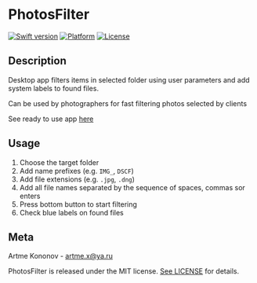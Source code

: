 # PhotosFilter

[![Swift version][swift-image]][swift-url]
[![Platform][platform-image]][platform-url]
[![License][license-image]][license-url]

## Description

Desktop app filters items in selected folder using user parameters and add system labels to found files.

Can be used by photographers for fast filtering photos selected by clients

See ready to use app [here](https://github.com/artme-dev/PhotosFilter/tree/main/Products)

## Usage

1. Choose the target folder
2. Add name prefixes (e.g. `IMG_`, `DSCF`)
3. Add file extensions (e.g. `.jpg`, `.dng`)
4. Add all file names separated by the sequence of spaces, commas sor enters
5. Press bottom button to start filtering
6. Check blue labels on found files

## Meta

Artme Kononov - artme.x@ya.ru

PhotosFilter is released under the MIT license. [See LICENSE](https://github.com/artme-dev/VK-Feed/blob/main/LICENSE.txt) for details.


[swift-image]: https://img.shields.io/badge/swift-5-blueviolet.svg
[swift-url]: https://swift.org/
[platform-image]: https://img.shields.io/static/v1?label=platform&message=macOS&color=lightgrey
[platform-url]: https://developer.apple.com/swift/
[license-image]: https://img.shields.io/badge/License-MIT-yellow.svg
[license-url]: https://opensource.org/licenses/MIT